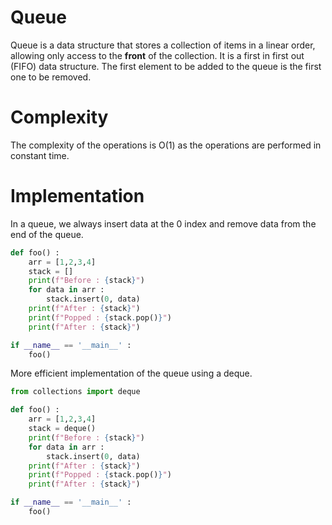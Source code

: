 # Queue

Queue is a data structure that stores a collection of items in a linear order, allowing only access to the **front** of the collection. It is a first in first out (FIFO) data structure. The first element to be added to the queue is the first one to be removed.

# Complexity

The complexity of the operations is O(1) as the operations are performed in constant time.

# Implementation

In a queue, we always insert data at the 0 index and remove data from the end of the queue.

```python
def foo() :
    arr = [1,2,3,4]
    stack = []
    print(f"Before : {stack}")
    for data in arr :
        stack.insert(0, data)
    print(f"After : {stack}")
    print(f"Popped : {stack.pop()}")
    print(f"After : {stack}")

if __name__ == '__main__' :
    foo()
```

More efficient implementation of the queue using a deque.

```python
from collections import deque

def foo() :
    arr = [1,2,3,4]
    stack = deque()
    print(f"Before : {stack}")
    for data in arr :
        stack.insert(0, data)
    print(f"After : {stack}")
    print(f"Popped : {stack.pop()}")
    print(f"After : {stack}")

if __name__ == '__main__' :
    foo()
```
